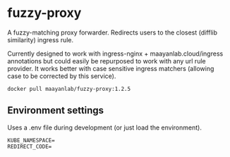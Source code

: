 # fuzzy-proxy
A fuzzy-matching proxy forwarder. Redirects users to the closest (difflib similarity) ingress rule.

Currently designed to work with ingress-nginx + maayanlab.cloud/ingress annotations but could easily be repurposed to work with any url rule provider.
It works better with case sensitive ingress matchers (allowing case to be corrected by this service).

`docker pull maayanlab/fuzzy-proxy:1.2.5`

## Environment settings
Uses a .env file during development (or just load the environment).

```env
KUBE_NAMESPACE=
REDIRECT_CODE=
```
